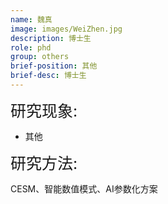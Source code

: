 ```yaml
---
name: 魏真
image: images/WeiZhen.jpg
description: 博士生
role: phd
group: others
brief-position: 其他
brief-desc: 博士生
---
```


<span style="font-size: 25px;">研究现象:
* 其他

<span style="font-size: 25px;">研究方法: </span>

CESM、智能数值模式、AI参数化方案